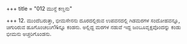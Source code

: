 +++
title = "012 ಮುನ್ದೆ ಕಣ್ಡನು"

+++
12. ಮುಂದೆಬರುತ್ತಾ, ಭೀಮಸೇನನು ದೂರದಲ್ಲಿರುವ ಉಪವನದಲ್ಲಿ ಗಿಡಮರಗಳ ಸಂದೋಹವನ್ನೂ, ಚಿಗುರಿರುವ ಹೂಗೊಂಚಲುಗ¼ನ್ನೂ ಕಂಡನು. ಅಲ್ಲಿದ್ದ ಮರಗಳ ನಡುವೆ ಇದ್ದ ಜಂಬೂವೃಕ್ಷವೊಂದನ್ನು ಕಂಡು ಭೀಮನು ಅಚ್ಚರಿಗೊಂಡನು.